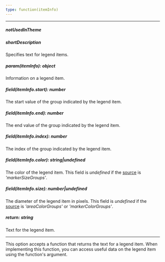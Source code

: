 ```yaml
---
type: function(itemInfo)
---
```

---
##### notUsedInTheme

##### shortDescription
Specifies text for legend items.

##### param(itemInfo): object
Information on a legend item.

##### field(itemInfo.start): number
The start value of the group indicated by the legend item.

##### field(itemInfo.end): number
The end value of the group indicated by the legend item.

##### field(itemInfo.index): number
The index of the group indicated by the legend item.

##### field(itemInfo.color): string|undefined
The color of the legend item. This field is <i>undefined</i> if the <a href="/Documentation/16_1/ApiReference/Data_Visualization_Widgets/dxVectorMap/Configuration/legends/#source">source</a> is <i>'markerSizeGroups'</i>.

##### field(itemInfo.size): number|undefined
The diameter of the legend item in pixels. This field is <i>undefined</i> if the <a href="/Documentation/16_1/ApiReference/Data_Visualization_Widgets/dxVectorMap/Configuration/legends/#source">source</a> is <i>'areaColorGroups'</i> or <i>'markerColorGroups'</i>.

##### return: string
Text for the legend item.

---
This option accepts a function that returns the text for a legend item. When implementing this function, you can access useful data on the legend item using the function's argument.
